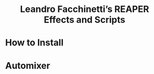 <h1 align="center">Leandro Facchinetti’s REAPER Effects and Scripts</h1>

# How to Install

# Automixer
